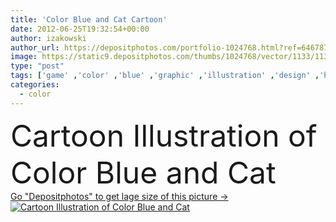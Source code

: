 ```yaml
---
title: 'Color Blue and Cat Cartoon'
date: 2012-06-25T19:32:54+00:00
author: izakowski
author_url: https://depositphotos.com/portfolio-1024768.html?ref=64678756
image: https://static9.depositphotos.com/thumbs/1024768/vector/1133/11339678/api_thumb_450.jpg?forcejpeg=true
type: "post"
tags: ['game' ,'color' ,'blue' ,'graphic' ,'illustration' ,'design' ,'happy' ,'sign' ,'cheerful' ,'smile' ,'colour' ,'animal' ,'square' ,'cartoon' ,'children' ,'funny' ,'kids' ,'preschool' ,'pet' ,'cat' ,'character' ,'comic' ,'symbol' ,'figure' ,'school' ,'letter' ,'book' ,'learning' ,'education' ,'learn' ,'page' ,'application' ,'letters' ,'feline' ,'teaching' ,'tabby' ,'of' ,'class' ,'mascot' ,'and' ,'primer' ,'preliminary' ,'blue color' ,'color book' ]
categories: 
  - color
---
```

<div aling="center">
            <font size="60"> Cartoon Illustration of Color Blue and Cat</font>   
</div>
<div>
    <a href='https://static9.depositphotos.com/thumbs/1024768/vector/1133/11339678/api_thumb_450.jpg?forcejpeg=true?ref=64678756' target=_blank > Go "Depositphotos" to get lage size of this picture ->
        <img href='https://static9.depositphotos.com/thumbs/1024768/vector/1133/11339678/api_thumb_450.jpg?forcejpeg=true?ref=64678756' src='https://static9.depositphotos.com/1024768/1133/v/950/depositphotos_11339678-stock-illustration-color-blue-and-cat-cartoon.jpg?forcejpeg=true' alt='Cartoon Illustration of Color Blue and Cat' >
    </a>
</div>
